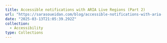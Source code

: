 ```yaml
---
title: Accessible notifications with ARIA Live Regions (Part 2)
url: "https://sarasoueidan.com/blog/accessible-notifications-with-aria-live-regions-part-2/"
date: "2025-03-13T21:05:39.292Z"
collection:
  - Accessibility
type: Collections
---
```

